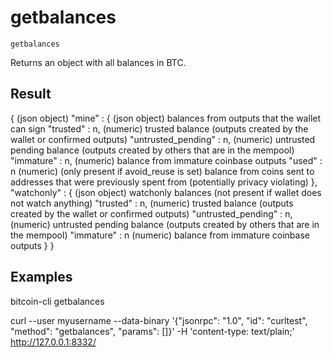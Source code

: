 # getbalances

`getbalances`

Returns an object with all balances in BTC.

## Result

{                               (json object)
  "mine" : {                    (json object) balances from outputs that the wallet can sign
    "trusted" : n,              (numeric) trusted balance (outputs created by the wallet or confirmed outputs)
    "untrusted_pending" : n,    (numeric) untrusted pending balance (outputs created by others that are in the mempool)
    "immature" : n,             (numeric) balance from immature coinbase outputs
    "used" : n                  (numeric) (only present if avoid_reuse is set) balance from coins sent to addresses that were previously spent from (potentially privacy violating)
  },
  "watchonly" : {               (json object) watchonly balances (not present if wallet does not watch anything)
    "trusted" : n,              (numeric) trusted balance (outputs created by the wallet or confirmed outputs)
    "untrusted_pending" : n,    (numeric) untrusted pending balance (outputs created by others that are in the mempool)
    "immature" : n              (numeric) balance from immature coinbase outputs
  }
}

## Examples

bitcoin-cli getbalances

curl --user myusername --data-binary '{"jsonrpc": "1.0", "id": "curltest", "method": "getbalances", "params": []}' -H 'content-type: text/plain;' http://127.0.0.1:8332/